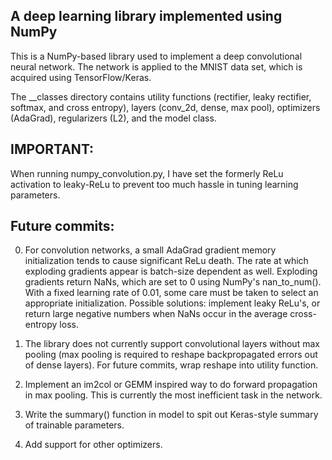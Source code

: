 ## A deep learning library implemented using NumPy

This is a NumPy-based library used to implement a deep convolutional neural network. The network is applied to the MNIST data set, which is acquired using TensorFlow/Keras.

The __classes directory contains utility functions (rectifier, leaky rectifier, softmax, and cross entropy), layers (conv_2d, dense, max pool), optimizers (AdaGrad), regularizers (L2), and the model class.

## IMPORTANT: 

When running numpy_convolution.py, I have set the formerly ReLu activation to leaky-ReLu to prevent too much hassle in tuning learning parameters.

## Future commits:

0. For convolution networks, a small AdaGrad gradient memory initialization tends to cause significant ReLu death. The rate at which exploding gradients appear is batch-size dependent as well. Exploding gradients return NaNs, which are set to 0 using NumPy's nan_to_num(). With a fixed learning rate of 0.01, some care must be taken to select an appropriate initialization. Possible solutions: implement leaky ReLu's, or return large negative numbers when NaNs occur in the average cross-entropy loss.

1. The library does not currently support convolutional layers without max pooling (max pooling is required to reshape backpropagated errors out of dense layers). For future commits, wrap reshape into utility function.

2. Implement an im2col or GEMM inspired way to do forward propagation in max pooling. This is currently the most inefficient task in the network.

3. Write the summary() function in model to spit out Keras-style summary of trainable parameters.

4. Add support for other optimizers.
